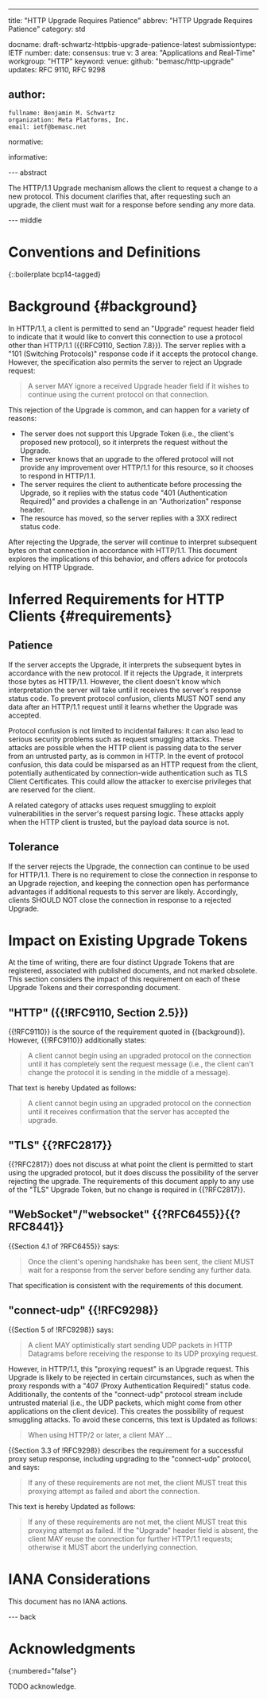 ---
title: "HTTP Upgrade Requires Patience"
abbrev: "HTTP Upgrade Requires Patience"
category: std

docname: draft-schwartz-httpbis-upgrade-patience-latest
submissiontype: IETF
number:
date:
consensus: true
v: 3
area: "Applications and Real-Time"
workgroup: "HTTP"
keyword:
venue:
  github: "bemasc/http-upgrade"
updates: RFC 9110, RFC 9298

author:
 -
    fullname: Benjamin M. Schwartz
    organization: Meta Platforms, Inc.
    email: ietf@bemasc.net

normative:

informative:


--- abstract

The HTTP/1.1 Upgrade mechanism allows the client to request a change to a new protocol.  This document clarifies that, after requesting such an upgrade, the client must wait for a response before sending any more data.


--- middle

# Conventions and Definitions

{::boilerplate bcp14-tagged}

# Background {#background}

In HTTP/1.1, a client is permitted to send an "Upgrade" request header field to indicate that it would like to convert this connection to use a protocol other than HTTP/1.1 ({{!RFC9110, Section 7.8}}).  The server replies with a "101 (Switching Protocols)" response code if it accepts the protocol change.  However, the specification also permits the server to reject an Upgrade request:

> A server MAY ignore a received Upgrade header field if it wishes to continue using the current protocol on that connection.

This rejection of the Upgrade is common, and can happen for a variety of reasons:

* The server does not support this Upgrade Token (i.e., the client's proposed new protocol), so it interprets the request without the Upgrade.
* The server knows that an upgrade to the offered protocol will not provide any improvement over HTTP/1.1 for this resource, so it chooses to respond in HTTP/1.1.
* The server requires the client to authenticate before processing the Upgrade, so it replies with the status code "401 (Authentication Required)" and provides a challenge in an "Authorization" response header.
* The resource has moved, so the server replies with a 3XX redirect status code.

After rejecting the Upgrade, the server will continue to interpret subsequent bytes on that connection in accordance with HTTP/1.1.  This document explores the implications of this behavior, and offers advice for protocols relying on HTTP Upgrade.

# Inferred Requirements for HTTP Clients {#requirements}

## Patience

If the server accepts the Upgrade, it interprets the subsequent bytes in accordance with the new protocol.  If it rejects the Upgrade, it interprets those bytes as HTTP/1.1.  However, the client doesn't know which interpretation the server will take until it receives the server's response status code.  To prevent protocol confusion, clients MUST NOT send any data after an HTTP/1.1 request until it learns whether the Upgrade was accepted.

Protocol confusion is not limited to incidental failures: it can also lead to serious security problems such as request smuggling attacks.  These attacks are possible when the HTTP client is passing data to the server from an untrusted party, as is common in HTTP.  In the event of protocol confusion, this data could be misparsed as an HTTP request from the client, potentially authenticated by connection-wide authentication such as TLS Client Certificates.  This could allow the attacker to exercise privileges that are reserved for the client.

A related category of attacks uses request smuggling to exploit vulnerabilities in the server's request parsing logic.  These attacks apply when the HTTP client is trusted, but the payload data source is not.

## Tolerance

If the server rejects the Upgrade, the connection can continue to be used for HTTP/1.1.  There is no requirement to close the connection in response to an Upgrade rejection, and keeping the connection open has performance advantages if additional requests to this server are likely.  Accordingly, clients SHOULD NOT close the connection in response to a rejected Upgrade.

# Impact on Existing Upgrade Tokens

At the time of writing, there are four distinct Upgrade Tokens that are registered, associated with published documents, and not marked obsolete.
This section considers the impact of this requirement on each of these Upgrade Tokens and their corresponding document.

## "HTTP" ({{!RFC9110, Section 2.5}})

{{!RFC9110}} is the source of the requirement quoted in {{background}}.  However, {{!RFC9110}} additionally states:

> A client cannot begin using an upgraded protocol on the connection until it has completely sent the request message (i.e., the client can't change the protocol it is sending in the middle of a message).

That text is hereby Updated as follows:

> A client cannot begin using an upgraded protocol on the connection until it receives confirmation that the server has accepted the upgrade.

## "TLS" {{?RFC2817}}

{{?RFC2817}} does not discuss at what point the client is permitted to start using the upgraded protocol, but it does discuss the possibility of the server rejecting the upgrade.  The requirements of this document apply to any use of the "TLS" Upgrade Token, but no change is required in {{?RFC2817}}.

## "WebSocket"/"websocket" {{?RFC6455}}{{?RFC8441}}

{{Section 4.1 of ?RFC6455}} says:

> Once the client's opening handshake has been sent, the client MUST wait for a response from the server before sending any further data.

That specification is consistent with the requirements of this document.

## "connect-udp" {{!RFC9298}}

{{Section 5 of !RFC9298}} says:

> A client MAY optimistically start sending UDP packets in HTTP Datagrams before receiving the response to its UDP proxying request.

However, in HTTP/1.1, this "proxying request" is an Upgrade request.  This Upgrade is likely to be rejected in certain circumstances, such as when the proxy responds with a "407 (Proxy Authentication Required)" status code.  Additionally, the contents of the "connect-udp" protocol stream include untrusted material (i.e., the UDP packets, which might come from other applications on the client device).  This creates the possibility of request smuggling attacks.  To avoid these concerns, this text is Updated as follows:

> When using HTTP/2 or later, a client MAY ...

{{Section 3.3 of !RFC9298}} describes the requirement for a successful proxy setup response, including upgrading to the "connect-udp" protocol, and says:

> If any of these requirements are not met, the client MUST treat this proxying attempt as failed and abort the connection.

This text is hereby Updated as follows:

> If any of these requirements are not met, the client MUST treat this proxying attempt as failed.  If the "Upgrade" header field is absent, the client MAY reuse the connection for further HTTP/1.1 requests; otherwise it MUST abort the underlying connection.

# IANA Considerations

This document has no IANA actions.


--- back

# Acknowledgments
{:numbered="false"}

TODO acknowledge.
